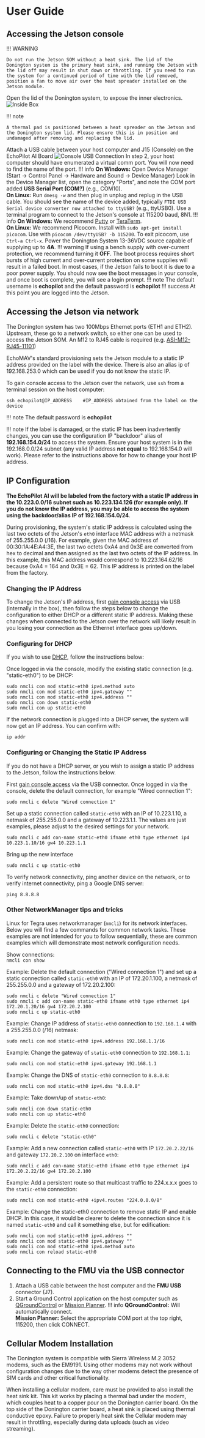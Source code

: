# User Guide

## Accessing the Jetson console

!!! WARNING

    Do not run the Jetson SOM without a heat sink. The lid of the Donington system is the primary heat sink, and running the Jetson with the lid off may result in shut down or throttling. If you need to run the system for a continued period of time with the lid removed, position a fan to move air over the heat spreader installed on the Jetson module.

Open the lid of the Donington system, to expose the inner electronics. 
![Inside Box](assets/inside_box.png)

!!! note

    A thermal pad is positioned between a heat spreader on the Jetson and the Donington system lid. Please ensure this is in position and undamaged after removing and replacing the lid.

Attach a USB cable between your host computer and J15 (Console) on the EchoPilot AI Board
![Console USB Connection](assets/usb-to-echopilot-carrier.png)
In step 2, your host computer should have enumerated a virtual comm port. You will now need to find the name of the port.
!!! info
    **On Windows:** Open Device Manager (Start → Control Panel → Hardware and Sound → Device Manager) Look in the Device Manager list, open the category "Ports", and note the COM port added **USB Serial Port (COM?)** (e.g., COM10).  
    **On Linux:** Run ```dmesg -w``` and then plug in unplug and replug in the USB cable. You should see the name of the device added, typically ```FTDI USB Serial device converter now attached to ttyUSB?``` (e.g., ttyUSB0). 
Use a terminal program to connect to the Jetson's console at 115200 baud, 8N1. 
!!! info
    **On Windows:** We recommend [Putty](https://www.putty.org/) or [TeraTerm](https://teratermproject.github.io/index-en.html).  
    **On Linux:** We recommend Picocom. Install with ```sudo apt-get install picocom```. Use with ```picocom /dev/ttyUSB? -b 115200```. To exit picocom, use ```Ctrl-a Ctrl-x```.
Power the Donington System 13-36VDC source capable of supplying up to **4A**.
!!! warning
    If using a bench supply with over-current protection, we recommend turning it **OFF**. The boot process requires short bursts of high current and over-current protection on some supplies will result in a failed boot. In most cases, if the Jetson fails to boot it is due to a poor power supply.
You should now see the boot messages in your console, and once boot is complete, you will see a login prompt.
!!! note
    The default username is **echopilot** and the default password is **echopilot**
!!! success
    At this point you are logged into the Jetson.

## Accessing the Jetson via network

The Donington system has two 100Mbps Ethernet ports (ETH1 and ETH2). Upstream, these go to a network switch, so either one can be used to access the Jetson SOM. An M12 to RJ45 cable is required (e.g. [ASI-M12-RJ45-11101](https://www.digikey.com/en/products/detail/asi-ez/ASI-M12-RJ45-11101/14008395?s=N4IgTCBcDaIIIGUCSBaAsgRjCgSgKQBYBWFDMgBgwB0AXEAXQF8g))

EchoMAV's standard provisioning sets the Jetson module to a static IP address provided on the label with the device. There is also an alias ip of 192.168.253.0 which can be used if you do not know the static IP. 

To gain console access to the Jetson over the network, use `ssh` from a terminal session on the host computer:

```
ssh echopilot@IP_ADDRESS    #IP_ADDRESS obtained from the label on the device
```
!!! note
    The default password is **echopilot**


!!! note
    If the label is damaged, or the static IP has been inadvertently changes, you can use the configuration IP "backdoor" alias of __192.168.154.0/24__ to access the system. Ensure your host system is in the 192.168.0.0/24 subnet (any valid IP address __not equal__ to 192.168.154.0 will work). Please refer to the instructions above for how to change your host IP address.

## IP Configuration

__The EchoPilot AI will be labeled from the factory with a static IP address in the 10.223.0.0/16 subnet such as 10.223.134.126 (for example only). If you do not know the IP address, you may be able to access the system using the backdoor/alias IP of 192.168.154.0/24__. 

During provisioning, the system's static IP address is calculated using the last two octets of the Jetson's `eth0` interface MAC address with a netmask of 255.255.0.0 (/16). For example, given the MAC address of 00:30:1A:4E:A4:3E, the last two octets 0xA4 and 0x3E are converted from hex to decimal and then assigned as the last two octets of the IP address. In this example, this MAC address would correspond to 10.223.164.62/16 because 0xA4 = 164 and 0x3E = 62. This IP address is printed on the label from the factory.

### Changing the IP Address

To change the Jetson's IP address, first [gain console access](userguide.md#accessing-the-jetson-console) via USB (internally in the box), then follow the steps below to change the configuration to either DHCP or a different static IP address. Making these changes when connected to the Jetson over the network will likely result in you losing your connection as the Ethernet interface goes up/down.

### Configuring for DHCP

If you wish to use [DHCP](https://en.wikipedia.org/wiki/Dynamic_Host_Configuration_Protocol), follow the instructions below:

Once logged in via the console, modify the existing static connection (e.g. "static-eth0") to be DHCP:
```
sudo nmcli con mod static-eth0 ipv4.method auto
sudo nmcli con mod static-eth0 ipv4.gateway ""
sudo nmcli con mod static-eth0 ipv4.address ""
sudo nmcli con down static-eth0
sudo nmcli con up static-eth0
```
If the network connection is plugged into a DHCP server, the system will now get an IP address. You can confirm with: 
```
ip addr
```

### Configuring or Changing the Static IP Address

If you do not have a DHCP server, or you wish to assign a static IP address to the Jetson, follow the instructions below.

First [gain console access](userguide.md#accessing-the-jetson-console) via the USB connector. Once logged in via the console, delete the default connection, for example "Wired connection 1":
```
sudo nmcli c delete "Wired connection 1"
```
Set up a static connection called `static-eth0` with an IP of 10.223.1.10, a netmask of 255.255.0.0 and a gateway of 10.223.1.1. The values are just examples, please adjust to the desired settings for your network.
``` 
sudo nmcli c add con-name static-eth0 ifname eth0 type ethernet ip4 10.223.1.10/16 gw4 10.223.1.1
```
Bring up the new interface
```
sudo nmcli c up static-eth0
```
To verify network connectivity, ping another device on the network, or to verify internet connectivity, ping a Google DNS server:
```
ping 8.8.8.8
```

### Other NetworkManager tips and tricks
Linux for Tegra uses networkmanager (`nmcli`) for its network interfaces. Below you will find a few commands for common network tasks. These examples are not intended for you to follow sequentially, these are common examples which will demonstrate most network configuration needs.

Show connections:    
```nmcli con show```

Example: Delete the default connection ("Wired connection 1") and set up a static connection called `static-eth0` with an IP of 172.20.1.100, a netmask of 255.255.0.0 and a gateway of 172.20.2.100:    
```
sudo nmcli c delete "Wired connection 1"
sudo nmcli c add con-name static-eth0 ifname eth0 type ethernet ip4 172.20.1.20/16 gw4 172.20.2.100
sudo nmcli c up static-eth0
```

Example: Change IP address of `static-eth0` connection to `192.168.1.4` with a 255.255.0.0 (/16) netmask:    
```
sudo nmcli con mod static-eth0 ipv4.address 192.168.1.1/16
```

Example: Change the gateway of `static-eth0` connection to `192.168.1.1`:    
```
sudo nmcli con mod static-eth0 ipv4.gateway 192.168.1.1
```

Example: Change the DNS of `static-eth0` connection to `8.8.8.8`:       
```
sudo nmcli con mod static-eth0 ipv4.dns "8.8.8.8"
```

Example: Take down/up of `static-eth0`:      
```
sudo nmcli con down static-eth0
sudo nmcli con up static-eth0
```
Example: Delete the `static-eth0` connection:    
```
sudo nmcli c delete "static-eth0"
```

Example: Add a new connection called `static-eth0` with IP `172.20.2.22/16` and gateway `172.20.2.100` on interface `eth0`:    
```
sudo nmcli c add con-name static-eth0 ifname eth0 type ethernet ip4 172.20.2.22/16 gw4 172.20.2.100
```

Example: Add a persistent route so that multicast traffic to 224.x.x.x goes to the `static-eth0` connection:  
```
sudo nmcli con mod static-eth0 +ipv4.routes "224.0.0.0/8"
```

Example: Change the static-eth0 connection to remove static IP and enable DHCP. In this case, it would be clearer to delete the connection since it is named `static-eth0` and call it something else, but for edification:
```
sudo nmcli con mod static-eth0 ipv4.address ""
sudo nmcli con mod static-eth0 ipv4.gateway ""
sudo nmcli con mod static-eth0 ipv4.method auto
sudo nmcli con reload static-eth0
```

## Connecting to the FMU via the USB connector

1. Attach a USB cable between the host computer and the **FMU USB** connector (J7).
2. Start a Ground Control application on the host computer such as [QGroundControl](https://docs.qgroundcontrol.com/master/en/getting_started/download_and_install.html) or [Mission Planner](https://ardupilot.org/planner/docs/mission-planner-installation.html).
!!! info
    **QGroundControl:** Will automatically connect.  
    **Mission Planner:** Select the appropriate COM port at the top right, 115200, then click CONNECT.

## Cellular Modem Installation

The Donington system is compatible with Sierra Wireless M.2 3052 modems, such as the EM9191. Using other modems may not work without configuration changes due to the way other modems detect the presence of SIM cards and other critical functionality. 

When installing a cellular modem, care must be provided to also install the heat sink kit. This kit works by placing a thermal bad under the modem, which couples heat to a copper pour on the Donington carrier board. On the top side of the Donington carrier board, a heat sink is placed using thermal conductive epoxy. Failure to properly heat sink the Cellular modem may result in throttling, especially during data uploads (such as video streaming).